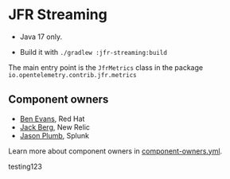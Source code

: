 # JFR Streaming

* Java 17 only.

* Build it with `./gradlew :jfr-streaming:build`

The main entry point is the `JfrMetrics` class in the package `io.opentelemetry.contrib.jfr.metrics`

## Component owners

- [Ben Evans](https://github.com/kittylyst), Red Hat
- [Jack Berg](https://github.com/jack-berg), New Relic
- [Jason Plumb](https://github.com/breedx-splk), Splunk

Learn more about component owners in [component-owners.yml](https://github.com/open-telemetry/opentelemetry-java-contrib/blob/main/.github/workflows/component-owners.yml).

testing123
